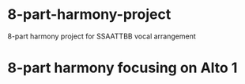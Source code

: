 # 8-part-harmony-project
8-part harmony project for SSAATTBB vocal arrangement
# 8-part harmony focusing on Alto 1

